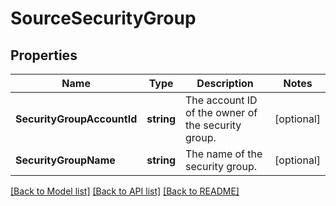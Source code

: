 # SourceSecurityGroup

## Properties

Name | Type | Description | Notes
------------ | ------------- | ------------- | -------------
**SecurityGroupAccountId** | **string** | The account ID of the owner of the security group. | [optional] 
**SecurityGroupName** | **string** | The name of the security group. | [optional] 

[[Back to Model list]](../README.md#documentation-for-models) [[Back to API list]](../README.md#documentation-for-api-endpoints) [[Back to README]](../README.md)


